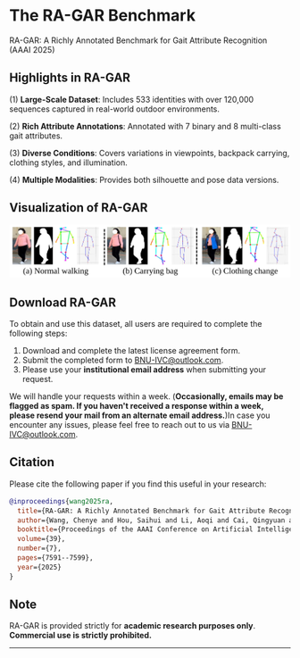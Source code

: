 # The RA-GAR Benchmark

RA-GAR: A Richly Annotated Benchmark for Gait Attribute Recognition (AAAI 2025)

## Highlights in RA-GAR

(1) **Large-Scale Dataset**: Includes 533 identities with over 120,000 sequences captured in real-world outdoor environments.

(2) **Rich Attribute Annotations**: Annotated with 7 binary and 8 multi-class gait attributes.

(3) **Diverse Conditions**: Covers variations in viewpoints, backpack carrying, clothing styles, and illumination.

(4) **Multiple Modalities**: Provides both silhouette and pose data versions. 

## Visualization of RA-GAR

<img src="./assets/Fig2.svg"/>


## Download RA-GAR
To obtain and use this dataset, all users are required to complete the following steps:
  1. Download and complete the latest license agreement form.
  2. Submit the completed form to BNU-IVC@outlook.com.
  3. Please use your **institutional email address** when submitting your request.
  
We will handle your requests within a week. (**Occasionally, emails may be flagged as spam. If you haven't received a response within a week, please resend your mail from an alternate email address.**)In case you encounter any issues, please feel free to reach out to us via BNU-IVC@outlook.com. <br>


## Citation
Please cite the following paper if you find this useful in your research:



```BibTeX
@inproceedings{wang2025ra,
  title={RA-GAR: A Richly Annotated Benchmark for Gait Attribute Recognition},
  author={Wang, Chenye and Hou, Saihui and Li, Aoqi and Cai, Qingyuan and Huang, Yongzhen},
  booktitle={Proceedings of the AAAI Conference on Artificial Intelligence},
  volume={39},
  number={7},
  pages={7591--7599},
  year={2025}
}
```


## Note
RA-GAR is provided strictly for **academic research purposes only**.
**Commercial use is strictly prohibited.**


****
